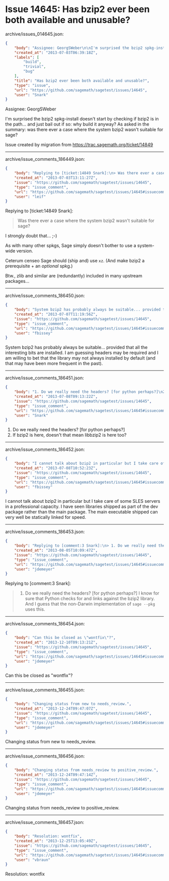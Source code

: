 # Issue 14645: Has bzip2 ever been both available and unusable?

archive/issues_014645.json:
```json
{
    "body": "Assignee: GeorgSWeber\n\nI'm surprised the bzip2 spkg-install doesn't start by checking if bzip2 is in the path... and just bail out if so: why build it anyway? As asked in the summary: was there ever a case where the system bzip2 wasn't suitable for sage?\n\nIssue created by migration from https://trac.sagemath.org/ticket/14849\n\n",
    "created_at": "2013-07-03T06:39:18Z",
    "labels": [
        "build",
        "trivial",
        "bug"
    ],
    "title": "Has bzip2 ever been both available and unusable?",
    "type": "issue",
    "url": "https://github.com/sagemath/sagetest/issues/14645",
    "user": "Snark"
}
```
Assignee: GeorgSWeber

I'm surprised the bzip2 spkg-install doesn't start by checking if bzip2 is in the path... and just bail out if so: why build it anyway? As asked in the summary: was there ever a case where the system bzip2 wasn't suitable for sage?

Issue created by migration from https://trac.sagemath.org/ticket/14849





---

archive/issue_comments_186449.json:
```json
{
    "body": "Replying to [ticket:14849 Snark]:\n> Was there ever a case where the system bzip2 wasn't suitable for sage?\n\nI strongly doubt that... ;-)\n\nAs with many other spkgs, Sage simply doesn't bother to use a system-wide version.\n\n\n\n\nCeterum censeo Sage should (ship and) use `xz`.  (And make bzip2 a prerequisite + an *optional* spkg.)\n\n\nBtw., zlib and similar are (redundantly) included in many upstream packages...",
    "created_at": "2013-07-03T13:11:27Z",
    "issue": "https://github.com/sagemath/sagetest/issues/14645",
    "type": "issue_comment",
    "url": "https://github.com/sagemath/sagetest/issues/14645#issuecomment-186449",
    "user": "leif"
}
```

Replying to [ticket:14849 Snark]:
> Was there ever a case where the system bzip2 wasn't suitable for sage?

I strongly doubt that... ;-)

As with many other spkgs, Sage simply doesn't bother to use a system-wide version.




Ceterum censeo Sage should (ship and) use `xz`.  (And make bzip2 a prerequisite + an *optional* spkg.)


Btw., zlib and similar are (redundantly) included in many upstream packages...



---

archive/issue_comments_186450.json:
```json
{
    "body": "System bzip2 has probably always be suitable... provided that all the interesting bits are installed. I am guessing headers may be required and I am willing to bet that the library may not always installed by default (and that may have been more frequent in the past).",
    "created_at": "2013-07-07T11:19:56Z",
    "issue": "https://github.com/sagemath/sagetest/issues/14645",
    "type": "issue_comment",
    "url": "https://github.com/sagemath/sagetest/issues/14645#issuecomment-186450",
    "user": "fbissey"
}
```

System bzip2 has probably always be suitable... provided that all the interesting bits are installed. I am guessing headers may be required and I am willing to bet that the library may not always installed by default (and that may have been more frequent in the past).



---

archive/issue_comments_186451.json:
```json
{
    "body": "1. Do we really need the headers? [for python perhaps?]\n2. If bzip2 is here, doesn't that mean libbzip2 is here too?",
    "created_at": "2013-07-08T09:13:22Z",
    "issue": "https://github.com/sagemath/sagetest/issues/14645",
    "type": "issue_comment",
    "url": "https://github.com/sagemath/sagetest/issues/14645#issuecomment-186451",
    "user": "Snark"
}
```

1. Do we really need the headers? [for python perhaps?]
2. If bzip2 is here, doesn't that mean libbzip2 is here too?



---

archive/issue_comments_186452.json:
```json
{
    "body": "I cannot talk about bzip2 in particular but I take care of some SLES servers in a professional capacity. I have seen libraries shipped as part of the dev package rather than the main package. The main executable shipped can very well be statically linked for speed.",
    "created_at": "2013-07-08T10:52:23Z",
    "issue": "https://github.com/sagemath/sagetest/issues/14645",
    "type": "issue_comment",
    "url": "https://github.com/sagemath/sagetest/issues/14645#issuecomment-186452",
    "user": "fbissey"
}
```

I cannot talk about bzip2 in particular but I take care of some SLES servers in a professional capacity. I have seen libraries shipped as part of the dev package rather than the main package. The main executable shipped can very well be statically linked for speed.



---

archive/issue_comments_186453.json:
```json
{
    "body": "Replying to [comment:3 Snark]:\n> 1. Do we really need the headers? [for python perhaps?]\nI know for sure that Python checks for and links against the bzip2 library. And I guess that the non-Darwin implementation of `sage --pkg` uses this.",
    "created_at": "2013-08-05T10:09:47Z",
    "issue": "https://github.com/sagemath/sagetest/issues/14645",
    "type": "issue_comment",
    "url": "https://github.com/sagemath/sagetest/issues/14645#issuecomment-186453",
    "user": "jdemeyer"
}
```

Replying to [comment:3 Snark]:
> 1. Do we really need the headers? [for python perhaps?]
I know for sure that Python checks for and links against the bzip2 library. And I guess that the non-Darwin implementation of `sage --pkg` uses this.



---

archive/issue_comments_186454.json:
```json
{
    "body": "Can this be closed as \"wontfix\"?",
    "created_at": "2013-12-10T09:13:21Z",
    "issue": "https://github.com/sagemath/sagetest/issues/14645",
    "type": "issue_comment",
    "url": "https://github.com/sagemath/sagetest/issues/14645#issuecomment-186454",
    "user": "jdemeyer"
}
```

Can this be closed as "wontfix"?



---

archive/issue_comments_186455.json:
```json
{
    "body": "Changing status from new to needs_review.",
    "created_at": "2013-12-24T09:47:07Z",
    "issue": "https://github.com/sagemath/sagetest/issues/14645",
    "type": "issue_comment",
    "url": "https://github.com/sagemath/sagetest/issues/14645#issuecomment-186455",
    "user": "jdemeyer"
}
```

Changing status from new to needs_review.



---

archive/issue_comments_186456.json:
```json
{
    "body": "Changing status from needs_review to positive_review.",
    "created_at": "2013-12-24T09:47:14Z",
    "issue": "https://github.com/sagemath/sagetest/issues/14645",
    "type": "issue_comment",
    "url": "https://github.com/sagemath/sagetest/issues/14645#issuecomment-186456",
    "user": "jdemeyer"
}
```

Changing status from needs_review to positive_review.



---

archive/issue_comments_186457.json:
```json
{
    "body": "Resolution: wontfix",
    "created_at": "2013-12-25T13:05:49Z",
    "issue": "https://github.com/sagemath/sagetest/issues/14645",
    "type": "issue_comment",
    "url": "https://github.com/sagemath/sagetest/issues/14645#issuecomment-186457",
    "user": "vbraun"
}
```

Resolution: wontfix

